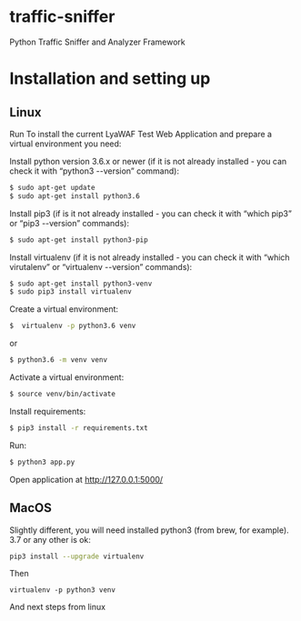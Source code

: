 # traffic-sniffer
Python Traffic Sniffer and Analyzer Framework

# Installation and setting up
## Linux
Run
To install the current LyaWAF Test Web Application and prepare a virtual environment you need:

Install python version 3.6.x or newer (if it is not already installed - you can check it with “python3 --version” command):
```bash
$ sudo apt-get update 
$ sudo apt-get install python3.6
```
Install pip3 (if is it not already installed - you can check it with “which pip3” or “pip3 --version” commands):
```bash
$ sudo apt-get install python3-pip
```
Install virtualenv (if it is not already installed - you can check it with “which virutalenv” or “virtualenv --version” commands):
```bash
$ sudo apt-get install python3-venv
$ sudo pip3 install virtualenv
```
Create a virtual environment:
```bash
$  virtualenv -p python3.6 venv
```
or
```bash
$ python3.6 -m venv venv
```

Activate a virtual environment:
```bash
$ source venv/bin/activate
```
Install requirements:
```bash
$ pip3 install -r requirements.txt
```
Run:
```bash
$ python3 app.py
```
Open application at http://127.0.0.1:5000/

## MacOS
Slightly different, you will need installed python3 (from brew, for example). 3.7 or any other is ok:
```bash
pip3 install --upgrade virtualenv
```
Then
```
virtualenv -p python3 venv
```
And next steps from linux
